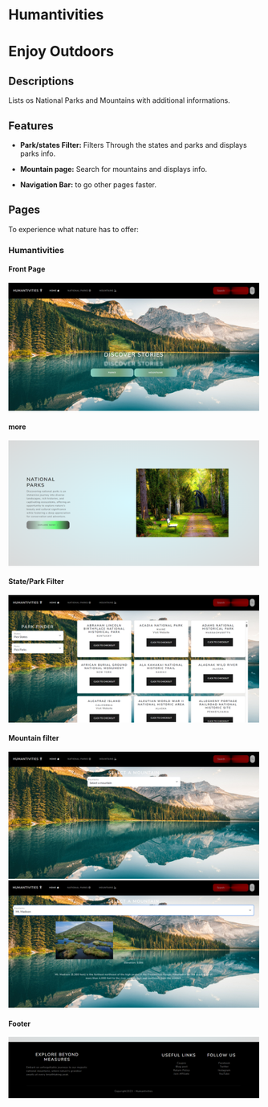 # Humantivities

# Enjoy Outdoors

## Descriptions
Lists os National Parks and Mountains with additional informations.

## Features
- **Park/states Filter:** Filters Through the states and parks and displays parks info.

- **Mountain page:** Search for mountains and displays info.

- **Navigation Bar:** to go other pages faster.


## Pages
To experience what nature has to offer:


### Humantivities
#### Front Page
<img
  src="imgReadME/page1.png"
  alt="Alt text"
  title="Optional title"
  style="display: inline-block; margin: 0 auto; max-width: 500px">
  #### more 
  <img
  src="imgReadME/page2.png"
  alt="Alt text"
  title="Optional title"
  style="display: inline-block; margin: 0 auto; max-width: 500px">
  #### State/Park Filter
   <img
  src="imgReadME/page3.png"
  alt="Alt text"
  title="Optional title"
  style="display: inline-block; margin: 0 auto; max-width: 500px">
  #### Mountain filter
   <img
  src="imgReadME/page4.png"
  alt="Alt text"
  title="Optional title"
  style="display: inline-block; margin: 0 auto; max-width: 500px">
 <img
  src="imgReadME/page5.png"
  alt="Alt text"
  title="Optional title"
  style="display: inline-block; margin: 0 auto; max-width: 500px">
  #### Footer
<img
  src="imgReadME/page6.png"
  alt="Alt text"
  title="Optional title"
  style="display: inline-block; margin: 0 auto; max-width: 500px">


